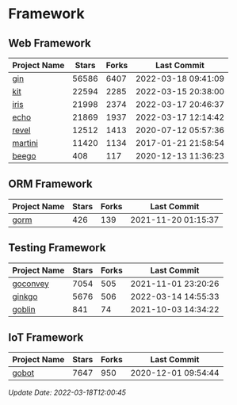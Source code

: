 # Framework

## Web Framework
| Project Name | Stars | Forks | Last Commit |
| ------------ | ----- | ----- | ----------- |
| [gin](https://github.com/gin-gonic/gin) | 56586 | 6407 | 2022-03-18 09:41:09 |
| [kit](https://github.com/go-kit/kit) | 22594 | 2285 | 2022-03-15 20:38:00 |
| [iris](https://github.com/kataras/iris) | 21998 | 2374 | 2022-03-17 20:46:37 |
| [echo](https://github.com/labstack/echo) | 21869 | 1937 | 2022-03-17 12:14:42 |
| [revel](https://github.com/revel/revel) | 12512 | 1413 | 2020-07-12 05:57:36 |
| [martini](https://github.com/go-martini/martini) | 11420 | 1134 | 2017-01-21 21:58:54 |
| [beego](https://github.com/astaxie/beego) | 408 | 117 | 2020-12-13 11:36:23 |

## ORM Framework
| Project Name | Stars | Forks | Last Commit |
| ------------ | ----- | ----- | ----------- |
| [gorm](https://github.com/jinzhu/gorm) | 426 | 139 | 2021-11-20 01:15:37 |

## Testing Framework
| Project Name | Stars | Forks | Last Commit |
| ------------ | ----- | ----- | ----------- |
| [goconvey](https://github.com/smartystreets/goconvey) | 7054 | 505 | 2021-11-01 23:20:26 |
| [ginkgo](https://github.com/onsi/ginkgo) | 5676 | 506 | 2022-03-14 14:55:33 |
| [goblin](https://github.com/franela/goblin) | 841 | 74 | 2021-10-03 14:34:22 |

## IoT Framework
| Project Name | Stars | Forks | Last Commit |
| ------------ | ----- | ----- | ----------- |
| [gobot](https://github.com/hybridgroup/gobot) | 7647 | 950 | 2020-12-01 09:54:44 |

*Update Date: 2022-03-18T12:00:45*